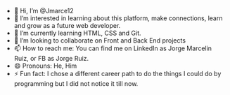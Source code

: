- 👋 Hi, I’m @Jmarce12
- 👀 I’m interested in learning about this platform, make connections, learn and grow as a future web developer.
- 🌱 I’m currently learning HTML, CSS and Git.
- 💞️ I’m looking to collaborate on Front and Back End projects
- 📫 How to reach me: You can find me on LinkedIn as Jorge Marcelin Ruiz, or FB as Jorge Ruiz.
- 😄 Pronouns: He, Him
- ⚡ Fun fact: I chose a different career path to do the things I could do by programming but I did not notice it till now.

<!---
Jmarce12/Jmarce12 is a ✨ special ✨ repository because its `README.md` (this file) appears on your GitHub profile.
You can click the Preview link to take a look at your changes.
--->
